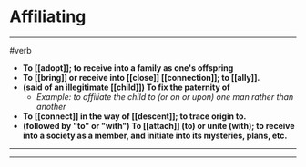 # Affiliating
---
#verb
- **To [[adopt]]; to receive into a family as one's offspring**
- **To [[bring]] or receive into [[close]] [[connection]]; to [[ally]].**
- **(said of an illegitimate [[child]]) To fix the paternity of**
	- _Example: to affiliate the child to (or on or upon) one man rather than another_
- **To [[connect]] in the way of [[descent]]; to trace origin to.**
- **(followed by "to" or "with") To [[attach]] (to) or unite (with); to receive into a society as a member, and initiate into its mysteries, plans, etc.**
---
---
